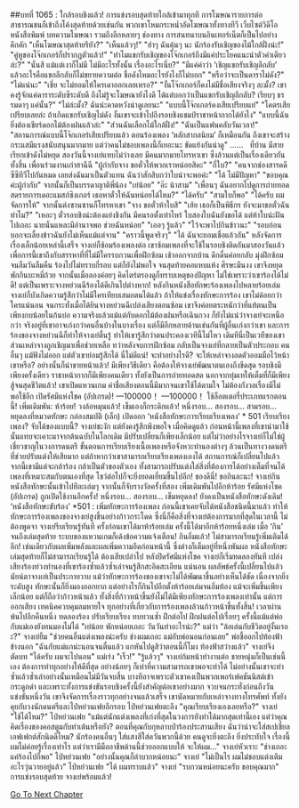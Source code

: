 ##บทที่ 1065 : ใกล้รอบชิงแล้ว!
การแข่งรอบสุดท้ายใกล้เข้ามาทุกที
การโฆษณารายการต่อสาธารณชนก็เข้าถึงโค้งสุดท้ายด้วยเช่นกัน พวกเขาโหมกระหน่ำอัดโฆษณาทั้งทางทีวี เว็บไซต์วิดีโอ หนังสือพิมพ์ บทความโฆษณา รวมถึงอีกหลายๆ ช่องทาง
การสนทนาบนอินเทอร์เน็ตก็เป็นไปอย่างคึกคัก
"เห็นโฆษณาสุดท้ายรึยัง?"
"เห็นแล้วๆ!"
"ฮ่าๆ ฉันคุ้นๆ นะ นักร้องรับเชิญของไม้ใกล้ฝั่งน่ะ!"
"คู่หูของโจ๊กเกอร์ก็ปรากฏตัวแล้ว!"
"ทำไมแขกรับเชิญของโจ๊กเกอร์ถึงมีแค่ประโยคแนะนำตัวคำเดียวล่ะ?"
"นั่นสิ แม้แต่เงาก็ไม่มี ไม่มีอะไรทั้งนั้น เรื่องอะไรเนี่ย?"
"มีแค่คำว่า ‘เชิญแขกรับเชิญลึกลับ’ แล้วอะไรคือแขกลึกลับก็ไม่ขยายความต่อ ชื่อดังไหมอะไรยังไงก็ไม่บอก"
"หรือว่าจะเป็นดาราไม่ดัง?"
"ไม่แน่นะ"
"เชี่ย จะไม่ยอมให้ใครเดาออกเลยเหรอ?"
"งั้นโจ๊กเกอร์ก็คงไม่มีชื่อเสียงจริงๆ ละมั้ง? เขาคงรู้จักแค่ดาราระดับซีระดับดี ถึงไม่รู้จะโฆษณายังไงดี ได้แต่บอกว่าเป็นแขกรับเชิญลึกลับ? เรียบๆ ธรรมดาๆ แค่นั้น?"
"ไม่ล่ะมั้ง? ฉันน่ะคาดหวังน่าดูเลยนะ"
"แบบนี้โจ๊กเกอร์คงเสียเปรียบแย่"
"โคตรเสียเปรียบเลยล่ะ ถ้าเกิดแขกรับเชิญไม่ดัง งั้นเขาจะเข้าไปถึงรอบชิงแชมป์ราชาหน้ากากได้ยังไง"
"แบบนี้ฉันยิ่งต้องเชียร์ดอกไม้ต้องฝนแล้วล่ะ"
"ส่วนฉันเลือกไม้ใกล้ฝั่ง!"
"ฉันเป็นแฟนคลับวันเวลา!"
"สถานการณ์แบบนี้โจ๊กเกอร์เสียเปรียบแล้ว ตอนร้องเพลง ‘หลักสากลนิยม’ ก็เหมือนกัน ถึงเขาจะสร้างกระแสมีแรงสนับสนุนมากมาย แต่ว่าคนไม่ชอบเพลงนี้ก็เยอะนะ ขัดแย้งกันน่าดู"
……
 
ที่บ้าน
มีสายเรียกเข้าดังไม่หยุด
สองวันนี้จางเย่แทบไม่ว่างเลย มีคนมากมายโทรหาเขา ซึ่งล้วนแต่เป็นเรื่องเดียวกันทั้งสิ้น
เพื่อนร่วมงานเก่าฮาฉีฉี
"ผู้กำกับจาง ขอตั๋วให้พวกเราหน่อยสิคะ"
"กี่ใบ?"
"คนจากช่องสารคดีซีซีทีวีไปกันหมด เลยส่งฉันมาเป็นตัวแทน ฉันว่าสักสิบกว่าใบน่าจะพอค่ะ"
"ได้ ไม่มีปัญหา"
"ขอบคุณค่ะผู้กำกับ"
จากนั้นก็เป็นบรรดาญาติพี่น้อง
"เย่น้อย"
"อ๊ะ น้าสาม"
"เพื่อนๆ ฉันอยากไปดูการถ่ายทอดสดรายการเดอะแมสก์ซิงเกอร์ เธอหาตั๋วให้ฉันหน่อยได้ไหม?"
"ได้ครับ"
"สามใบก็พอ"
"ได้ครับ ผมจัดการให้"
จากนั้นต่งซานซานก็โทรหาเขา
"จาง ขอตั๋วห้าใบสิ"
"เฮ้ย เธอก็เป็นพิธีกร ยังจะมาขอตั๋วฉันทำไม?"
"เหอะๆ ตั๋วรอบชิงน่ะต้องแย่งชิงกัน มีคนรอตั้งเท่าไหร่ ใบสองใบฉันยังขอได้ แต่ห้าใบน่ะฝันไปเถอะ นายนั่นแหละมีอำนาจพอ ช่วยฉันหน่อย"
"เออๆ รู้แล้ว"
"ไว้จะพาไปกินข้าวนะ"
"รอบก่อนบอกจะเลี้ยงข้าวฉันยังไม่เห็นแม้แต่จาน"
"คราวนี้พูดจริงๆ"
"ได้ ฉันจะยอมเชื่อแล้วกัน"
หลังจัดการเรื่องเล็กน้อยเหล่านี้เสร็จ จางเย่ก็ซ้อมร้องเพลงต่อ
เขาซ้อมเพลงที่จะใช้ในรอบชิงติดกันมาสองวันแล้ว เพื่อการนี้เขาถึงกับสรรหาที่ที่ไม่มีใครรบกวนเพื่อฝึกซ้อม เช้าออกจากบ้าน ดึกดื่นค่อยกลับ มุ่งฝึกซ้อมจนลืมวันลืมคืน ร้องไปไม่ทราบกี่รอบ แต่ก็ยังไม่พอใจ จนสุดท้ายคอแหบแห้ง ศีรษะมึนงง เขาจึงหยุดพักกินบะหมี่ถ้วย จากนั้นเมื่อลองค่อยๆ คิดไตร่ตรองดูก็ทราบเหตุของปัญหา
ไม่ใช่เพราะว่าเขาร้องได้ไม่ดี!
แต่เป็นเพราะจางหย่วนฉีร้องได้ดีเกินไปต่างหาก!
หลังกินหนังสือทักษะร้องเพลงไปหลายร้อยเล่ม จางเย่ก็บังเกิดความรู้สึกว่าไม่มีใครเทียบเสมอตนได้แล้ว ถ้าให้แข่งเรื่องทักษะการร้อง เขาไม่ด้อยกว่าใครแน่นอน จนกระทั่งเมื่อได้ยินจางหย่วนฉีเปล่งเสียงตอนซ้อม เขาจึงค่อยตระหนักว่าที่แท้ตนเป็นเพียงกบน้อยในก้นบ่อ ความจริงแล้วแม้แต่กับดอกไม้ต้องฝนหรือเฉินกวง ก็ยังไม่แน่ว่าจางเย่จะเหนือกว่า จริงอยู่ที่เขาอาจเก่งกว่าคนอื่นบ้างในบางเรื่อง แต่ก็มีอีกหลายด้านเช่นกันที่ผู้อื่นเก่งกว่าเขา และการร้องของจางหย่วนฉีก็ทำให้จางเย่ตื่นรู้ ทำให้เขารู้สึกว่าตนประคองเวทีนี้ไม่ไหว เดิมทีนี่เป็นเวทีของเขา ส่วนเหล่าจางถูกเชิญมาเพื่อช่วยเหลือ ทว่าหลังจบการฝึกซ้อม กลับเป็นจางเย่ที่กลายเป็นตัวประกอบ คนอื่นๆ แม้ฟังไม่ออก แต่ตัวเขาย่อมรู้สึกได้ นี่ไม่ดีแน่!
จะทำอย่างไรดี?
จะให้เหล่าจางลดตัวออมมือไว้หน้าเขาหรือ? อย่างนั้นก็น่าขายหน้าแล้ว!
มีเพียงวิธีเดียว คือต้องให้จางเย่พัฒนาตนเองถึงขีดสุด รอบชิงมีเพียงครั้งเดียว ราชาหน้ากากก็มีเพียงคนเดียว ทั้งยังเป็นการถ่ายทอดสด นอกจากทุ่มเทให้เต็มที่ก็มีเพียงสู้จนสุดชีวิตแล้ว!
เขาเปิดแหวนเกม ค่าชื่อเสียงตอนนี้มีมากจนเขาใช้ได้ตามใจ ไม่ต้องกังวลเรื่องมีไม่พอใช้อีก
เปิดรัศมีแห่งโชค (อัปเกรด)!
—100000！
—100000！
ใช้ล็อตเตอรี่ประเภทแรกตอนนี้!
เพิ่มเดิมพัน: ห้าร้อย!
วงล้อหมุนแล้ว!
เข็มเองก็กระดิกแล้ว!
หนึ่งรอบ…
สองรอบ...
สามรอบ...
หยุดลงที่หมวดทักษะ
กล่องสมบัติ (เล็ก) เปิดออก
‘หนังสือทักษะการเรียบเรียงเพลง’ * 501
เรียบเรียงเพลง?
จับได้ของแบบนี้?
จางเย่ชะงัก แต่ยังคงรู้สึกพึงพอใจ เมื่อคิดดูแล้ว ก่อนหน้านี้เพลงที่เขานำมาใช้นั้นแทบจะเคาะมาจากต้นฉบับในโลกเดิม มีปรับเปลี่ยนก็เพียงเล็กน้อย แต่ไม่ว่าอย่างไรจางเย่ก็ไม่ใช่ผู้เชี่ยวชาญในวงการดนตรี ขั้นตอนการเรียบเรียงเนื้อเพลงหรือจังหวะทำนองต่างๆ ล้วนเป็นทางวงดนตรีที่ช่วยปรับแต่งให้เสียมาก แต่ถ้าหากว่าเขาสามารถเรียบเรียงเพลงเองได้ สถานการณ์ก็เปลี่ยนไปแล้ว จากนี้เขามีแต่จะกล้าร้อง กล้าเป็นตัวของตัวเอง ทั้งสามารถปรับแต่งใส่สิ่งที่ต้องการได้อย่างเต็มที่จนได้เพลงที่เหมาะสมกับตนเองที่สุด โชว์ต่อไปก็จะยิ่งยอดเยี่ยมขึ้นไปอีก!
ของดีนี่!
ขอกินละนะ!
จางเย่กินหนังสือทักษะนั้นเข้าไปทีละเล่มๆ
จากนั้นก็จับรางวัลครั้งที่สอง
เพิ่มเดิมพันไปอีกห้าร้อย
รัศมีแห่งโชค (อัปเกรด) ถูกเปิดใช้งานอีกครั้ง!
หนึ่งรอบ…
สองรอบ…
เข็มหยุดลง!
ยังคงเป็นหนังสือทักษะดังเดิม!
‘หนังสือทักษะขับร้อง’ *501 : เพิ่มทักษะการร้องเพลง
ก่อนนี้เขาเคยจับได้หนังสือชนิดนี้มาแล้ว ทำให้ทักษะการร้องเพลงของจางเย่สูงขึ้นอย่างก้าวกระโดด ซึ่งนี่ก็คือสิ่งที่จางเย่ต้องการมากที่สุดในเวลานี้
ไม่ต้องพูดจา จางเย่รีบเรียนรู้ทันที
ครั้งก่อนเขาได้มาห้าร้อยเล่ม ครั้งนี้ได้มาอีกห้าร้อยหนึ่งเล่ม เมื่อ ‘กิน’ จนถึงเล่มสุดท้าย ระบบของแหวนเกมก็เด้งข้อความแจ้งเตือน!
กินอิ่มแล้ว!
ไม่สามารถเรียนรู้เพิ่มเติมได้อีก!
เช่นเดียวกับผลเพิ่มพลังและผลเพิ่มความอึดก่อนหน้านี้ ซึ่งต่างก็เต็มอยู่ที่หนึ่งพันผล หนังสือทักษะเล่มสุดท้ายก็ไม่สามารถเรียนรู้ได้ ต้องเสียเปล่าไป
หลังปิดรัศมีแห่งโชค จางเย่ก็เริ่มทดลองทันที เปล่งเสียงร้องท่วงทำนองที่เขาร้องซ้ำแล้วซ้ำเล่าจนรู้สึกสะอิดสะเอียน แน่นอน ผลลัพธ์ครั้งนี้เปลี่ยนไปแล้ว นัยน์ตาจางเย่เป็นประกายวาบ แม้ว่าทักษะการร้องของเขาจะไม่ได้พัฒนาขึ้นอย่างเห็นได้ชัด เนื่องจากยิ่งระดับสูง ทักษะนั้นก็ยิ่งมองออกยาก แต่อย่างไรก็กินไปอีกตั้งห้าร้อยเล่มจนอิ่มท้อง แม้จะเพิ่มขึ้นเพียงเล็กน้อย แต่ก็ถือว่าก้าวหน้าแล้ว ทั้งสิ่งที่ก้าวหน้าขึ้นยังไม่ได้มีเพียงทักษะการร้องเพลงเท่านั้น แต่การออกเสียง เทคนิคควบคุมลมหายใจ ทุกอย่างที่เกี่ยวกับการร้องเพลงล้วนก้าวหน้าขึ้นทั้งสิ้น!
เวลาผ่านพ้นไปอีกคืนหนึ่ง
ทดลองร้อง
ปรับเรียบเรียง
ทบทวนซ้ำ
ฝึกต่อไป ฝึกฝนต่อไปเรื่อยๆ
ครั้งนี้แม้แต่พ่อกับแม่เองยังทนมองไม่ได้
"เย่น้อย พักหน่อยเถอะ วันวันทำอะไรน่ะ?" แม่ว่า "ล้อเล่นกับชีวิตอยู่งั้นเรอะ?"
จางเย่ยิ้ม "ช่วยคนอื่นแต่งเพลงน่ะครับ ช่างผมเถอะ แม่กับพ่อนอนก่อนเลย"
พ่อชี้ออกไปท้องฟ้าข้างนอก "ฉันกับแม่แกน่ะนอนจนตื่นแล้ว แกหันไปดูสิว่าตอนนี้กี่โมง ท้องฟ้าสว่างแล้ว"
จางเย่จึงตัดบท "ได้ครับ ผมจะไปนอน"
แม่เร่ง "เร็ว!"
"รู้แล้วๆ" จางเย่ก้มหน้าทำงานต่อ
ชายหนุ่มก็เป็นเช่นนี้เอง ต้องการทำทุกอย่างให้ดีที่สุด อย่างน้อยๆ ก็เท่าที่ความสามารถเขาพอจะทำได้ ไม่อย่างนั้นเขาจะทำซ้ำแล้วซ้ำเล่าอย่างนั้นเหมือนไม่มีวันจบสิ้น บางทีอาจเพราะตัวเขาคงเป็นพวกเพอร์เฟคชันนิสต์เข้ากระดูกดำ และเพราะทั้งการแข่งขันรอบชิงครั้งนี้ยังสำคัญต่อเขาอย่างมาก
จวบจนกระทั่งก่อนถึงวันแข่งขันหนึ่งวัน เขาจึงจัดการเรื่องราวทุกอย่างจนแล้วเสร็จ เขานัดหมายกับเหล่าจางทางโทรศัพท์ ทั้งยังคุยกับวงนักดนตรีและไป๋หย่วนเฟยอีกรอบ
ไป๋หย่วนเฟยตะลึง "คุณเรียบเรียงเองเลยหรือ?"
จางเย่ "ใช้ได้ไหม?"
ไป๋หย่วนเฟย "แม้แต่นักแต่งเพลงที่เก่งที่สุดในวงการยังทำได้มากสุดเท่านี้เอง แต่ว่าคุณคิดเรื่องของคอสตูมกับท่าเต้นหรือยัง? ตอนที่คุณกับกุหลาบป่าร้องประสานเสียง ฉันว่าน่าจะใส่สเปเชี่ยลเอฟเฟกต์สักนิดดีไหม? นักร้องคนอื่นๆ ใส่แสงสีใส่ควันพวกนี้ด้วย คนดูจะยิ่งตะลึง ยิ่งประทับใจ เรื่องนี้ผมไม่ค่อยรู้เรื่องเท่าไร แต่ว่าเรามีมืออาชีพด้านนี้ช่วยออกแบบให้ จะให้ผม..."
จางเย่หัวเราะ "ช่างเถอะ แค่ร้องไปก็พอ"
ไป๋หย่วนเฟย "อย่างนั้นคุณก็ลำบากหน่อยนะ"
จางเย่ "ไม่เป็นไร ผมไม่ชอบแต่งเติมอะไรวุ่นวายอยู่แล้ว"
ไป๋หย่วนเฟย "ได้ ผมทราบแล้ว"
จางเย่ "รบกวนหน่อยนะครับ ขอบคุณมาก"
การแข่งรอบสุดท้าย จางเย่พร้อมแล้ว!




[Go To Next Chapter]( ./166.md)